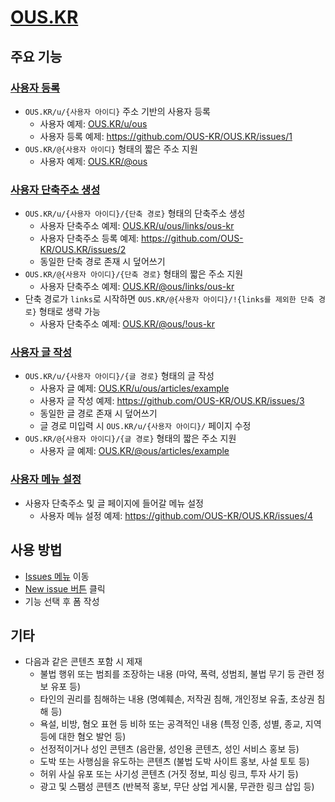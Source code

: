 # [OUS.KR](https://ous.kr)

## 주요 기능

### [사용자 등록](https://github.com/OUS-KR/OUS.KR/issues/new?template=01-user-register-by-issue.yml)

- `OUS.KR/u/{사용자 아이디}` 주소 기반의 사용자 등록
  - 사용자 예제: [OUS.KR/u/ous](https://ous.kr/u/ous)
  - 사용자 등록 예제: https://github.com/OUS-KR/OUS.KR/issues/1
- `OUS.KR/@{사용자 아이디}` 형태의 짧은 주소 지원
  - 사용자 예제: [OUS.KR/@ous](https://ous.kr/@ous)

### [사용자 단축주소 생성](https://github.com/OUS-KR/OUS.KR/issues/new?template=02-user-short-url-register-by-issue.yml)

- `OUS.KR/u/{사용자 아이디}/{단축 경로}` 형태의 단축주소 생성
  - 사용자 단축주소 예제: [OUS.KR/u/ous/links/ous-kr](https://ous.kr/u/ous/links/ous-kr)
  - 사용자 단축주소 등록 예제: https://github.com/OUS-KR/OUS.KR/issues/2
  - 동일한 단축 경로 존재 시 덮어쓰기
- `OUS.KR/@{사용자 아이디}/{단축 경로}` 형태의 짧은 주소 지원
  - 사용자 단축주소 예제: [OUS.KR/@ous/links/ous-kr](https://ous.kr/@ous/links/ous-kr)
- 단축 경로가 `links`로 시작하면 `OUS.KR/@{사용자 아이디}/!{links를 제외한 단축 경로}` 형태로 생략 가능
  - 사용자 단축주소 예제: [OUS.KR/@ous/!ous-kr](https://ous.kr/@ous/!ous-kr)

### [사용자 글 작성](https://github.com/OUS-KR/OUS.KR/issues/new?template=03-user-article-writing-by-issue.yml)

- `OUS.KR/u/{사용자 아이디}/{글 경로}` 형태의 글 작성
  - 사용자 글 예제: [OUS.KR/u/ous/articles/example](https://ous.kr/u/ous/articles/example)
  - 사용자 글 작성 예제: https://github.com/OUS-KR/OUS.KR/issues/3
  - 동일한 글 경로 존재 시 덮어쓰기
  - 글 경로 미입력 시 `OUS.KR/u/{사용자 아이디}/` 페이지 수정
- `OUS.KR/@{사용자 아이디}/{글 경로}` 형태의 짧은 주소 지원
  - 사용자 글 예제: [OUS.KR/@ous/articles/example](https://ous.kr/@ous/articles/example)
 
### [사용자 메뉴 설정](https://github.com/OUS-KR/OUS.KR/issues/new?template=04-user-menu-setting-by-issue.yml)

- 사용자 단축주소 및 글 페이지에 들어갈 메뉴 설정
  - 사용자 메뉴 설정 예제: https://github.com/OUS-KR/OUS.KR/issues/4

## 사용 방법

- [Issues 메뉴](https://github.com/OUS-KR/OUS.KR/issues) 이동
- [New issue 버튼](https://github.com/OUS-KR/OUS.KR/issues/new/choose) 클릭
- 기능 선택 후 폼 작성

## 기타

- 다음과 같은 콘텐츠 포함 시 제재
  - 불법 행위 또는 범죄를 조장하는 내용 (마약, 폭력, 성범죄, 불법 무기 등 관련 정보 유포 등)
  - 타인의 권리를 침해하는 내용 (명예훼손, 저작권 침해, 개인정보 유출, 초상권 침해 등)
  - 욕설, 비방, 혐오 표현 등 비하 또는 공격적인 내용 (특정 인종, 성별, 종교, 지역 등에 대한 혐오 발언 등)
  - 선정적이거나 성인 콘텐츠 (음란물, 성인용 콘텐츠, 성인 서비스 홍보 등)
  - 도박 또는 사행심을 유도하는 콘텐츠 (불법 도박 사이트 홍보, 사설 토토 등)
  - 허위 사실 유포 또는 사기성 콘텐츠 (거짓 정보, 피싱 링크, 투자 사기 등)
  - 광고 및 스팸성 콘텐츠 (반복적 홍보, 무단 상업 게시물, 무관한 링크 삽입 등)